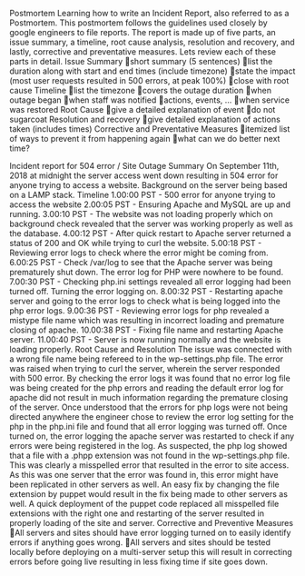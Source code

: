 Postmortem
Learning how to write an Incident Report, also referred to as a Postmortem. This postmortem follows the guidelines used closely by google engineers to file reports. The report is made up of five parts, an issue summary, a timeline, root cause analysis, resolution and recovery, and lastly, corrective and preventative measures. Lets review each of these parts in detail.
Issue Summary
short summary (5 sentences)
list the duration along with start and end times (include timezone)
state the impact (most user requests resulted in 500 errors, at peak 100%)
close with root cause
Timeline
list the timezone
covers the outage duration
when outage began
when staff was notified
actions, events, …
when service was restored
Root Cause
give a detailed explanation of event
do not sugarcoat
Resolution and recovery
give detailed explanation of actions taken (includes times)
Corrective and Preventative Measures
itemized list of ways to prevent it from happening again
what can we do better next time?



Incident report for 504 error / Site Outage
Summary
On September 11th, 2018 at midnight the server access went down resulting in 504 error for anyone trying to access a website. Background on the server being based on a LAMP stack.
Timeline
1.00:00 PST - 500 error for anyone trying to access the website
2.00:05 PST - Ensuring Apache and MySQL are up and running.
3.00:10 PST - The website was not loading properly which on background check revealed that the server was working properly as well as the database.
4.00:12 PST - After quick restart to Apache server returned a status of 200 and OK while trying to curl the website.
5.00:18 PST - Reviewing error logs to check where the error might be coming from.
6.00:25 PST - Check /var/log to see that the Apache server was being prematurely shut down. The error log for PHP were nowhere to be found.
7.00:30 PST - Checking php.ini settings revealed all error logging had been turned off. Turning the error logging on.
8.00:32 PST - Restarting apache server and going to the error logs to check what is being logged into the php error logs.
9.00:36 PST - Reviewing error logs for php revealed a mistype file name which was resulting in incorrect loading and premature closing of apache.
10.00:38 PST - Fixing file name and restarting Apache server.
11.00:40 PST - Server is now running normally and the website is loading properly.
Root Cause and Resolution
The issue was connected with a wrong file name being refereed to in the wp-settings.php file. The error was raised when trying to curl the server, wherein the server responded with 500 error. By checking the error logs it was found that no error log file was being created for the php errors and reading the default error log for apache did not result in much information regarding the premature closing of the server. Once understood that the errors for php logs were not being directed anywhere the engineer chose to review the error log setting for the php in the php.ini file and found that all error logging was turned off. Once turned on, the error logging the apache server was restarted to check if any errors were being registered in the log. As suspected, the php log showed that a file with a .phpp extension was not found in the wp-settings.php file. This was clearly a misspelled error that resulted in the error to site access. As this was one server that the error was found in, this error might have been replicated in other servers as well. An easy fix by changing the file extension by puppet would result in the fix being made to other servers as well. A quick deployment of the puppet code replaced all misspelled file extensions with the right one and restarting of the server resulted in properly loading of the site and server.
Corrective and Preventive Measures
All servers and sites should have error logging turned on to easily identify errors if anything goes wrong.
All servers and sites should be tested locally before deploying on a multi-server setup this will result in correcting errors before going live resulting in less fixing time if site goes down.
